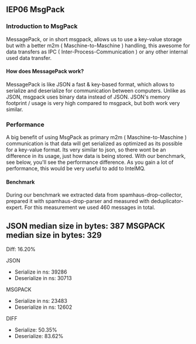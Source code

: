 ## IEP06 MsgPack

### Introduction to MsgPack
MessagePack, or in short msgpack, allows us to use a key-value storage but with a better m2m ( Maschine-to-Maschine ) handling, this awesome for data transfers as IPC ( Inter-Process-Communication ) or any other internal used data transfer.

#### How does MessagePack work?
MessagePack is like JSON a fast & key-based format, which allows to serialize and deserialize for communication between computers. Unlike as JSON, msgpack uses binary data instead of JSON. JSON's memory footprint / usage is very high compared to msgpack, but both work very similar.

### Performance
A big benefit of using MsgPack as primary m2m ( Maschine-to-Maschine ) communication is that data will get serialized as optimized as its possible for a key-value format. Its very similar to json, so there wont be an difference in its usage, just how data is being stored. With our benchmark, see below, you'll see the performance difference. As you gain a lot of performance, this would be very useful to add to IntelMQ.

#### Benchmark
During our benchmark we extracted data from spamhaus-drop-collector, prepared it with spamhaus-drop-parser and measured with deduplicator-expert. For this measurement we used 460 messages in total.

JSON median size in bytes: 387
MSGPACK median size in bytes: 329
------------------------
Diff: 16.20%


JSON
* Serialize in ns: 39286
* Deserialize in ns: 30713

MSGPACK
* Serialize in ns: 23483
* Deserialize in ns: 12602

DIFF
* Serialize: 50.35%
* Deserialize: 83.62%